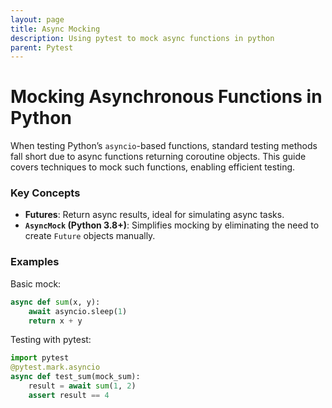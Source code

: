 ```yaml
---
layout: page
title: Async Mocking
description: Using pytest to mock async functions in python
parent: Pytest
---
```


# Mocking Asynchronous Functions in Python

When testing Python’s `asyncio`-based functions, standard testing methods fall short due to async functions returning coroutine objects. This guide covers techniques to mock such functions, enabling efficient testing.

### Key Concepts
- **Futures**: Return async results, ideal for simulating async tasks.
- **`AsyncMock` (Python 3.8+)**: Simplifies mocking by eliminating the need to create `Future` objects manually.

### Examples
Basic mock:
```python
async def sum(x, y): 
    await asyncio.sleep(1)
    return x + y
```

Testing with pytest:

```python
import pytest
@pytest.mark.asyncio
async def test_sum(mock_sum):
    result = await sum(1, 2)
    assert result == 4
```
